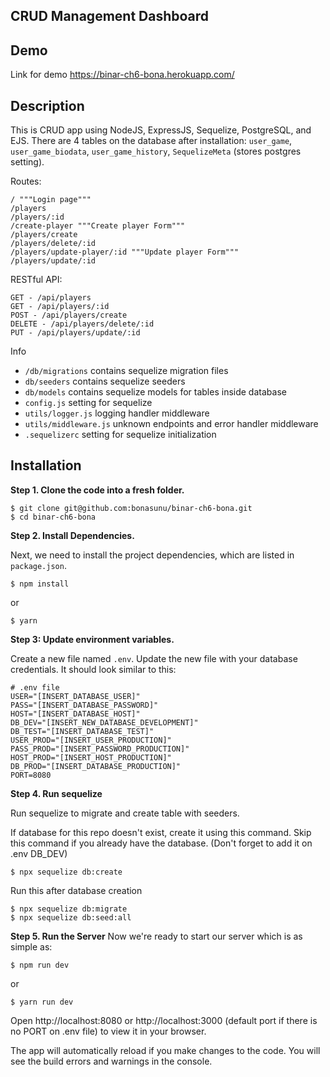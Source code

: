 ## CRUD Management Dashboard

## Demo

Link for demo
https://binar-ch6-bona.herokuapp.com/

## Description

This is CRUD app using NodeJS, ExpressJS, Sequelize, PostgreSQL, and EJS. There are 4 tables on the database after installation: `user_game`, `user_game_biodata`, `user_game_history`, `SequelizeMeta` (stores postgres setting).

Routes:

```
/ """Login page"""
/players
/players/:id
/create-player """Create player Form"""
/players/create
/players/delete/:id
/players/update-player/:id """Update player Form"""
/players/update/:id
```

RESTful API:

```
GET - /api/players
GET - /api/players/:id
POST - /api/players/create
DELETE - /api/players/delete/:id
PUT - /api/players/update/:id
```

Info

- `/db/migrations` contains sequelize migration files
- `db/seeders` contains sequelize seeders
- `db/models` contains sequelize models for tables inside database
- `config.js` setting for sequelize
- `utils/logger.js` logging handler middleware
- `utils/middleware.js` unknown endpoints and error handler middleware
- `.sequelizerc` setting for sequelize initialization

## Installation

**Step 1. Clone the code into a fresh folder.**

```
$ git clone git@github.com:bonasunu/binar-ch6-bona.git
$ cd binar-ch6-bona
```

**Step 2. Install Dependencies.**

Next, we need to install the project dependencies, which are listed in `package.json`.

```
$ npm install
```

or

```
$ yarn
```

**Step 3: Update environment variables.**

Create a new file named `.env`. Update the new file with your database credentials. It should look similar to this:

```
# .env file
USER="[INSERT_DATABASE_USER]"
PASS="[INSERT_DATABASE_PASSWORD]"
HOST="[INSERT_DATABASE_HOST]"
DB_DEV="[INSERT_NEW_DATABASE_DEVELOPMENT]"
DB_TEST="[INSERT_DATABASE_TEST]"
USER_PROD="[INSERT_USER_PRODUCTION]"
PASS_PROD="[INSERT_PASSWORD_PRODUCTION]"
HOST_PROD="[INSERT_HOST_PRODUCTION]"
DB_PROD="[INSERT_DATABASE_PRODUCTION]"
PORT=8080
```

**Step 4. Run sequelize**

Run sequelize to migrate and create table with seeders.

If database for this repo doesn't exist, create it using this command.
Skip this command if you already have the database. (Don't forget to add it on .env DB_DEV)
```
$ npx sequelize db:create
```

Run this after database creation
```
$ npx sequelize db:migrate
$ npx sequelize db:seed:all
```

**Step 5. Run the Server**
Now we're ready to start our server which is as simple as:

```
$ npm run dev
```

or

```
$ yarn run dev
```

Open http://localhost:8080 or http://localhost:3000 (default port if there is no PORT on .env file) to view it in your browser.

The app will automatically reload if you make changes to the code.
You will see the build errors and warnings in the console.
